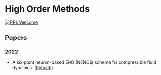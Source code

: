 # High Order Methods

[![PRs Welcome](https://img.shields.io/badge/PRs-welcome-brightgreen.svg?style=flat-square)](http://makeapullrequest.com)


## Papers

### 2022
* A six-point neuron-based ENO (NENO6) scheme for compressible fluid dynamics. ([Pytorch](https://github.com/Lilian6/NNENO))





